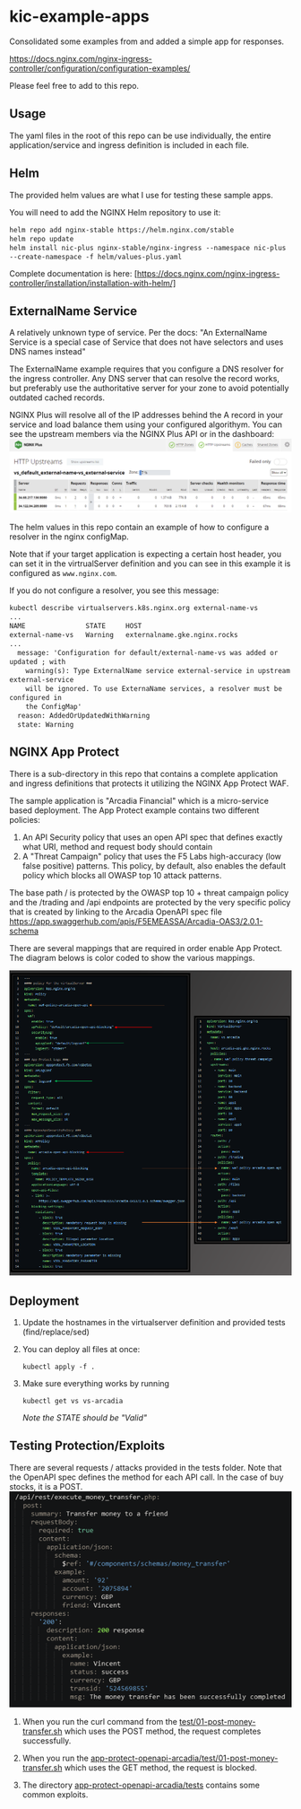 # kic-example-apps

Consolidated some examples from and added a simple app for responses.

<https://docs.nginx.com/nginx-ingress-controller/configuration/configuration-examples/>

Please feel free to add to this repo.

## Usage

The yaml files in the root of this repo can be use individually, the entire application/service and ingress definition is included in each file.

## Helm

The provided helm values are what I use for testing these sample apps.

You will need to add the NGINX Helm repository to use it:

```
helm repo add nginx-stable https://helm.nginx.com/stable
helm repo update
helm install nic-plus nginx-stable/nginx-ingress --namespace nic-plus --create-namespace -f helm/values-plus.yaml
```

Complete documentation is here: [https://docs.nginx.com/nginx-ingress-controller/installation/installation-with-helm/]

## ExternalName Service

A relatively unknown type of service. Per the docs: "An ExternalName Service is a special case of Service that does not have selectors and uses DNS names instead"

The ExternalName example requires that you configure a DNS resolver for the ingress controller. Any DNS server that can resolve the record works, but preferably use the authoritative server for your zone to avoid potentially outdated cached records.

NGINX Plus will resolve all of the IP addresses behind the A record in your service and load balance them using your configured algorithym. You can see the upstream members via the NGINX Plus API or in the dashboard: 
![images/externalname-service-nginx-plus-dashbard.png](images/externalname-service-nginx-plus-dashbard.png)

The helm values in this repo contain an example of how to configure a resolver in the nginx configMap.

Note that if your target application is expecting a certain host header, you can set it in the virtrualServer definition and you can see in this example it is configured as `www.nginx.com`.

If you do not configure a resolver, you see this message:

```
kubectl describe virtualservers.k8s.nginx.org external-name-vs 
...
NAME               STATE     HOST
external-name-vs   Warning   externalname.gke.nginx.rocks
...
  message: 'Configuration for default/external-name-vs was added or updated ; with
    warning(s): Type ExternalName service external-service in upstream external-service
    will be ignored. To use ExternaName services, a resolver must be configured in
    the ConfigMap'
  reason: AddedOrUpdatedWithWarning
  state: Warning
```

## NGINX App Protect

There is a sub-directory in this repo that contains a complete application and ingress definitions that protects it utilizing the NGINX App Protect WAF.

The sample application is "Arcadia Financial" which is a micro-service based deployment. The App Protect example contains two different policies:

1. An API Security policy that uses an open API spec that defines exactly what URI, method and request body should contain
1. A "Threat Campaign" policy that uses the F5 Labs high-accuracy (low false positive) patterns. This policy, by default, also enables the default policy which blocks all OWASP top 10 attack patterns.

The base path / is protected by the OWASP top 10 + threat campaign policy and the /trading and /api endpoints are protected by the very specific policy that is created by linking to the Arcadia OpenAPI spec file <https://app.swaggerhub.com/apis/F5EMEASSA/Arcadia-OAS3/2.0.1-schema>

There are several mappings that are required in order enable App Protect. The diagram belows is color coded to show the various mappings.

![images/app-protect-config-mapping.png](images/app-protect-config-mapping.png)

## Deployment

1. Update the hostnames in the virtualserver definition and provided tests (find/replace/sed)
1. You can deploy all files at once:

    ```shell
    kubectl apply -f .
    ```

1. Make sure everything works by running

    ```shell
    kubectl get vs vs-arcadia
    ```

    *Note the STATE should be "Valid"*

## Testing Protection/Exploits

There are several requests / attacks provided in the tests folder. Note that the OpenAPI spec defines the method for each API call. In the case of buy stocks, it is a POST.
![images/buy-stock-oapi.png](images/buy-stock-oapi.png)

1. When you run the curl command from the [test/01-post-money-transfer.sh](test/01-post-money-transfer.sh) which uses the POST method, the request completes successfully.

1. When you run the [app-protect-openapi-arcadia/test/01-post-money-transfer.sh](app-protect-openapi-arcadia/test/01-post-money-transfer.sh) which uses the GET method, the request is blocked.

1. The directory [app-protect-openapi-arcadia/tests](app-protect-openapi-arcadia/tests) contains some common exploits.
